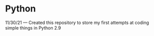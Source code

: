 # Python
11/30/21 — Created this repository to store my first attempts at coding simple things in Python 2.9
